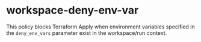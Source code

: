 # workspace-deny-env-var
This policy blocks Terraform Apply when environment variables specified in the `deny_env_vars` parameter exist in the workspace/run context.
